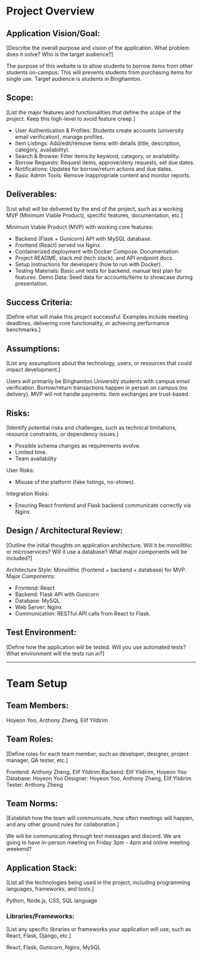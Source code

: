 # **Project Overview**

## **Application Vision/Goal:**
[Describe the overall purpose and vision of the application. What problem does it solve? Who is the target audience?]

The purpose of this website is to allow students to borrow items from other students on-campus.
This will prevents students from purchasing items for single use.
Target audience is students in Binghamton.

## **Scope:**
[List the major features and functionalities that define the scope of the project. Keep this high-level to avoid feature creep.]

- User Authentication & Profiles: Students create accounts (university email verification), manage profiles.
- Item Listings: Add/edit/remove items with details (title, description, category, availability).
- Search & Browse: Filter items by keyword, category, or availability.
- Borrow Requests: Request items, approve/deny requests, set due dates.
- Notifications: Updates for borrow/return actions and due dates.
- Basic Admin Tools: Remove inappropriate content and monitor reports.

## **Deliverables:**
[List what will be delivered by the end of the project, such as a working MVP (Minimum Viable Product), specific features, documentation, etc.]

Minimum Viable Product (MVP) with working core features:
- Backend (Flask + Gunicorn) API with MySQL database.
- Frontend (React) served via Nginx.
- Containerized deployment with Docker Compose.
Documentation:
- Project README, stack.md (tech stack), and API endpoint docs.
- Setup instructions for developers (how to run with Docker).
- Testing Materials: Basic unit tests for backend, manual test plan for features.
Demo Data: Seed data for accounts/items to showcase during presentation.

## **Success Criteria:**
[Define what will make this project successful. Examples include meeting deadlines, delivering core functionality, or achieving performance benchmarks.]



## **Assumptions:**
[List any assumptions about the technology, users, or resources that could impact development.]

Users will primarily be Binghamton University students with campus email verification.
Borrow/return transactions happen in person on campus (no delivery).
MVP will not handle payments. Item exchanges are trust-based.

## **Risks:**
[Identify potential risks and challenges, such as technical limitations, resource constraints, or dependency issues.]

- Possible schema changes as requirements evolve.
- Limited time.
- Team availability
  
User Risks:
- Misuse of the platform (fake listings, no-shows).
  
Integration Risks:
- Ensuring React frontend and Flask backend communicate correctly via Nginx.

## **Design / Architectural Review:**
[Outline the initial thoughts on application architecture. Will it be monolithic or microservices? Will it use a database? What major components will be included?]

Architecture Style: Monolithic (frontend + backend + database) for MVP.
Major Components:
- Frontend: React
- Backend: Flask API with Gunicorn
- Database: MySQL
- Web Server: Nginx
- Communication: RESTful API calls from React to Flask.

## **Test Environment:**
[Define how the application will be tested. Will you use automated tests? What environment will the tests run in?]

---

# **Team Setup**

## **Team Members:**
Hoyeon Yoo, Anthony Zheng, Elif Yildirim

## **Team Roles:**
[Define roles for each team member, such as developer, designer, project manager, QA tester, etc.]

Frontend: Anthony Zheng, Elif Yildirim
Backend: Elif Yildirim, Hoyeon Yoo
Database: Hoyeon Yoo
Designer: Hoyeon Yoo, Anthony Zheng, Elif Yildirim
Tester: Anthony Zheng

## **Team Norms:**
[Establish how the team will communicate, how often meetings will happen, and any other ground rules for collaboration.]

We will be communicating through text messages and discord. 
We are going to have in-person meeting on Friday 3pm - 4pm and online meeting weekend?

## **Application Stack:**
[List all the technologies being used in the project, including programming languages, frameworks, and tools.]

Python, Node.js, CSS, SQL language

### **Libraries/Frameworks:**
[List any specific libraries or frameworks your application will use, such as React, Flask, Django, etc.]

React, Flask, Gunicorn, Nginx, MySQL
